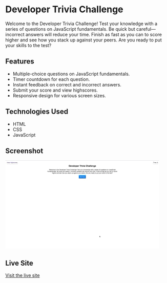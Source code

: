 # Developer Trivia Challenge

Welcome to the Developer Trivia Challenge! Test your knowledge with a series of questions on JavaScript fundamentals. Be quick but careful—incorrect answers will reduce your time. Finish as fast as you can to score higher and see how you stack up against your peers. Are you ready to put your skills to the test?

## Features

- Multiple-choice questions on JavaScript fundamentals.
- Timer countdown for each question.
- Instant feedback on correct and incorrect answers.
- Submit your score and view highscores.
- Responsive design for various screen sizes.

## Technologies Used

- HTML
- CSS
- JavaScript


## Screenshot

![Developer Trivia Challenge Screenshot](./Assets/Images/Screenshot.GIF)

## Live Site
[Visit the live site](https://piattie.github.io/DevTriviaChallenge/)